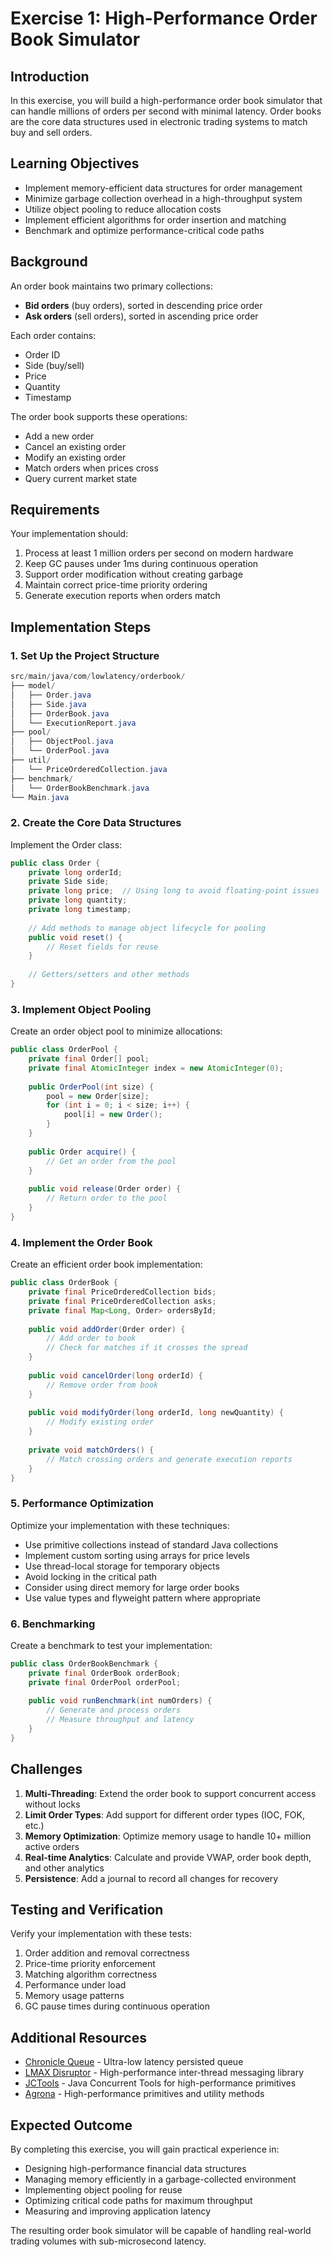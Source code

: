 # Exercise 1: High-Performance Order Book Simulator

## Introduction

In this exercise, you will build a high-performance order book simulator that can handle millions of orders per second with minimal latency. Order books are the core data structures used in electronic trading systems to match buy and sell orders.

## Learning Objectives

- Implement memory-efficient data structures for order management
- Minimize garbage collection overhead in a high-throughput system
- Utilize object pooling to reduce allocation costs
- Implement efficient algorithms for order insertion and matching
- Benchmark and optimize performance-critical code paths

## Background

An order book maintains two primary collections:
- **Bid orders** (buy orders), sorted in descending price order
- **Ask orders** (sell orders), sorted in ascending price order

Each order contains:
- Order ID
- Side (buy/sell)
- Price
- Quantity
- Timestamp

The order book supports these operations:
- Add a new order
- Cancel an existing order
- Modify an existing order
- Match orders when prices cross
- Query current market state

## Requirements

Your implementation should:
1. Process at least 1 million orders per second on modern hardware
2. Keep GC pauses under 1ms during continuous operation
3. Support order modification without creating garbage
4. Maintain correct price-time priority ordering
5. Generate execution reports when orders match

## Implementation Steps

### 1. Set Up the Project Structure

```java
src/main/java/com/lowlatency/orderbook/
├── model/
│   ├── Order.java
│   ├── Side.java
│   ├── OrderBook.java
│   └── ExecutionReport.java
├── pool/
│   ├── ObjectPool.java
│   └── OrderPool.java
├── util/
│   └── PriceOrderedCollection.java
├── benchmark/
│   └── OrderBookBenchmark.java
└── Main.java
```

### 2. Create the Core Data Structures

Implement the Order class:

```java
public class Order {
    private long orderId;
    private Side side;
    private long price;  // Using long to avoid floating-point issues
    private long quantity;
    private long timestamp;
    
    // Add methods to manage object lifecycle for pooling
    public void reset() {
        // Reset fields for reuse
    }
    
    // Getters/setters and other methods
}
```

### 3. Implement Object Pooling

Create an order object pool to minimize allocations:

```java
public class OrderPool {
    private final Order[] pool;
    private final AtomicInteger index = new AtomicInteger(0);
    
    public OrderPool(int size) {
        pool = new Order[size];
        for (int i = 0; i < size; i++) {
            pool[i] = new Order();
        }
    }
    
    public Order acquire() {
        // Get an order from the pool
    }
    
    public void release(Order order) {
        // Return order to the pool
    }
}
```

### 4. Implement the Order Book

Create an efficient order book implementation:

```java
public class OrderBook {
    private final PriceOrderedCollection bids;
    private final PriceOrderedCollection asks;
    private final Map<Long, Order> ordersById;
    
    public void addOrder(Order order) {
        // Add order to book
        // Check for matches if it crosses the spread
    }
    
    public void cancelOrder(long orderId) {
        // Remove order from book
    }
    
    public void modifyOrder(long orderId, long newQuantity) {
        // Modify existing order
    }
    
    private void matchOrders() {
        // Match crossing orders and generate execution reports
    }
}
```

### 5. Performance Optimization

Optimize your implementation with these techniques:
- Use primitive collections instead of standard Java collections
- Implement custom sorting using arrays for price levels
- Use thread-local storage for temporary objects
- Avoid locking in the critical path
- Consider using direct memory for large order books
- Use value types and flyweight pattern where appropriate

### 6. Benchmarking

Create a benchmark to test your implementation:

```java
public class OrderBookBenchmark {
    private final OrderBook orderBook;
    private final OrderPool orderPool;
    
    public void runBenchmark(int numOrders) {
        // Generate and process orders
        // Measure throughput and latency
    }
}
```

## Challenges

1. **Multi-Threading**: Extend the order book to support concurrent access without locks
2. **Limit Order Types**: Add support for different order types (IOC, FOK, etc.)
3. **Memory Optimization**: Optimize memory usage to handle 10+ million active orders
4. **Real-time Analytics**: Calculate and provide VWAP, order book depth, and other analytics
5. **Persistence**: Add a journal to record all changes for recovery

## Testing and Verification

Verify your implementation with these tests:
1. Order addition and removal correctness
2. Price-time priority enforcement
3. Matching algorithm correctness
4. Performance under load
5. Memory usage patterns
6. GC pause times during continuous operation

## Additional Resources

- [Chronicle Queue](https://github.com/OpenHFT/Chronicle-Queue) - Ultra-low latency persisted queue
- [LMAX Disruptor](https://github.com/LMAX-Exchange/disruptor) - High-performance inter-thread messaging library
- [JCTools](https://github.com/JCTools/JCTools) - Java Concurrent Tools for high-performance primitives
- [Agrona](https://github.com/real-logic/agrona) - High-performance primitives and utility methods

## Expected Outcome

By completing this exercise, you will gain practical experience in:
- Designing high-performance financial data structures
- Managing memory efficiently in a garbage-collected environment
- Implementing object pooling for reuse
- Optimizing critical code paths for maximum throughput
- Measuring and improving application latency

The resulting order book simulator will be capable of handling real-world trading volumes with sub-microsecond latency. 